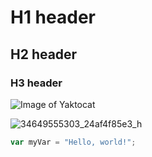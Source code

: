 # H1 header
## H2 header
### H3 header

 ![Image of Yaktocat](https://octodex.github.com/images/yaktocat.png)

 
![34649555303_24af4f85e3_h](https://github.com/user-attachments/assets/f051c64a-4b9b-43b4-8f0b-7c044f997cdc)

``` javascript
var myVar = "Hello, world!";
```
